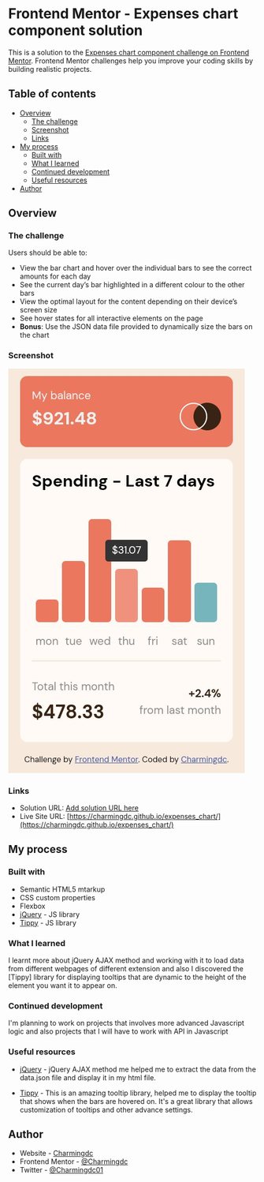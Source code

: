 # Frontend Mentor - Expenses chart component solution

This is a solution to the [Expenses chart component challenge on Frontend Mentor](https://www.frontendmentor.io/challenges/expenses-chart-component-e7yJBUdjwt). Frontend Mentor challenges help you improve your coding skills by building realistic projects. 

## Table of contents

- [Overview](#overview)
  - [The challenge](#the-challenge)
  - [Screenshot](#screenshot)
  - [Links](#links)
- [My process](#my-process)
  - [Built with](#built-with)
  - [What I learned](#what-i-learned)
  - [Continued development](#continued-development)
  - [Useful resources](#useful-resources)
- [Author](#author)


## Overview

### The challenge

Users should be able to:

- View the bar chart and hover over the individual bars to see the correct amounts for each day
- See the current day’s bar highlighted in a different colour to the other bars
- View the optimal layout for the content depending on their device’s screen size
- See hover states for all interactive elements on the page
- **Bonus**: Use the JSON data file provided to dynamically size the bars on the chart

### Screenshot

![](Screenshot_20240616-093412.jpg)


### Links

- Solution URL: [Add solution URL here](https://your-solution-url.com)
- Live Site URL: [https://charmingdc.github.io/expenses_chart/](https://charmingdc.github.io/expenses_chart/)

## My process

### Built with

- Semantic HTML5 mtarkup
- CSS custom properties
- Flexbox
- [jQuery](https://jquery.com) - JS library
- [Tippy](https://atomiks.github.io/tippyjs/) - JS library


### What I learned

I learnt more about jQuery AJAX method and working with it to load data from different webpages of different extension and also I discovered the [Tippy] library for displaying tooltips that are dynamic to the height of the element you want it to appear on.


### Continued development

I'm planning to work on projects that involves more advanced Javascript logic and also projects that I will have to work with API in Javascript


### Useful resources

- [jQuery](https://jquery.com) - jQuery AJAX method me helped me to extract the data from the data.json file and display it in my html file.

- [Tippy](https://atomiks.github.io/tippyjs/) - This is an amazing tooltip library, helped me to display the tooltip that shows when the bars are hovered on. It's a great library that allows customization of tooltips and other advance settings.


## Author

- Website - [Charmingdc](https://taplink.cc/charmingdc)
- Frontend Mentor - [@Charmingdc](https://www.frontendmentor.io/profile/Charmingdc)
- Twitter - [@Charmingdc01](https://www.twitter.com/Charmingdc01)

